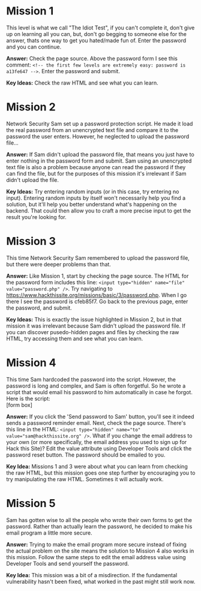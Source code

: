 # Mission 1
This level is what we call "The Idiot Test", if you can't complete it, don't give up on learning all you can, but, don't go begging to someone else for the answer, thats one way to get you hated/made fun of. Enter the password and you can continue.

**Answer:** Check the page source. Above the password form I see this comment: `<!-- the first few levels are extremely easy: password is a13fe647 -->`. Enter the password and submit.

**Key Ideas:** Check the raw HTML and see what you can learn.

# Mission 2
Network Security Sam set up a password protection script. He made it load the real password from an unencrypted text file and compare it to the password the user enters. However, he neglected to upload the password file...

**Answer:** If Sam didn't upload the password file, that means you just have to enter nothing in the password form and submit. Sam using an unencrypted text file is also a problem because anyone can read the password if they can find the file, but for the purposes of this mission it's irrelevant if Sam didn't upload the file.

**Key Ideas:** Try entering random inputs (or in this case, try entering no input). Entering random inputs by itself won't necessarily help you find a solution, but it'll help you better understand what's happening on the backend. That could then allow you to craft a more precise input to get the result you're looking for.

# Mission 3
This time Network Security Sam remembered to upload the password file, but there were deeper problems than that.

**Answer:** Like Mission 1, start by checking the page source. The HTML for the password form includes this line: `<input type="hidden" name="file" value="password.php" />`. Try navigating to https://www.hackthissite.org/missions/basic/3/password.php. When I go there I see the password is cfeb85f7. Go back to the previous page, enter the password, and submit.

**Key Ideas:** This is exactly the issue highlighted in Mission 2, but in that mission it was irrelevant because Sam didn't upload the password file. If you can discover pusedo-hidden pages and files by checking the raw HTML, try accessing them and see what you can learn.

# Mission 4
This time Sam hardcoded the password into the script. However, the password is long and complex, and Sam is often forgetful. So he wrote a script that would email his password to him automatically in case he forgot. Here is the script:  
[form box]

**Answer:** If you click the 'Send password to Sam' button, you'll see it indeed sends a password reminder email. Next, check the page source. There's this line in the HTML: `<input type="hidden" name="to" value="sam@hackthissite.org" />`. What if you change the email address to your own (or more specifically, the email address you used to sign up for Hack this Site)? Edit the value attribute using Developer Tools and click the password reset button. The password should be emailed to you.

**Key Idea:** Missions 1 and 3 were about what you can learn from checking the raw HTML, but this mission goes one step further by encouraging you to try manipulating the raw HTML. Sometimes it will actually work.

# Mission 5
Sam has gotten wise to all the people who wrote their own forms to get the password. Rather than actually learn the password, he decided to make his email program a little more secure.

**Answer:** Trying to make the email program more secure instead of fixing the actual problem on the site means the solution to Mission 4 also works in this mission. Follow the same steps to edit the email address value using Developer Tools and send yourself the password.

**Key Idea:** This mission was a bit of a misdirection. If the fundamental vulnerability hasn't been fixed, what worked in the past might still work now.